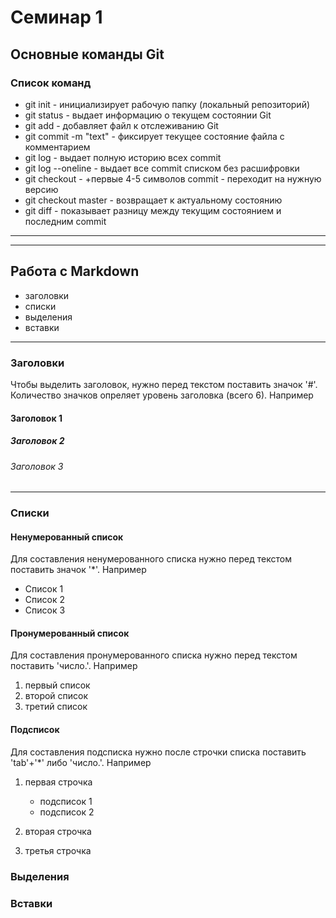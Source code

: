 
# Семинар 1

## Основные команды Git

### Список команд

* git init - инициализирует рабочую папку (локальный репозиторий)
* git status - выдает информацию о текущем состоянии Git
* git add - добавляет файл к отслеживанию Git
* git commit -m "text" - фиксирует текущее состояние файла с комментарием
* git log - выдает полную историю всех commit
* git log --oneline - выдает все commit списком без расшифровки
* git checkout - +первые 4-5 символов commit - переходит на нужную версию
* git checkout master - возвращает к актуальному состоянию
* git diff - показывает разницу между текущим состоянием и последним commit

___
___

## Работа с Markdown

* заголовки
* списки
* выделения
* вставки

___

### Заголовки

Чтобы выделить заголовок, нужно перед текстом поставить значок '#'. Количество значков опреляет уровень заголовка (всего 6). Например

#### Заголовок 1

##### Заголовок 2

###### Заголовок 3

___

### Списки

#### Ненумерованный список

Для составления ненумерованного списка нужно перед текстом поставить значок '*'. Например

* Список 1
* Список 2
* Список 3

#### Пронумерованный список

Для составления пронумерованного списка нужно перед текстом поставить 'число.'. Например

1. первый список
2. второй список
3. третий список

#### Подсписок

Для составления подсписка нужно после строчки списка поставить 'tab'+'*' либо 'число.'. Например

1. первая строчка

    * подсписок 1
    * подсписок 2

2. вторая строчка
3. третья строчка
  
### Выделения

### Вставки
